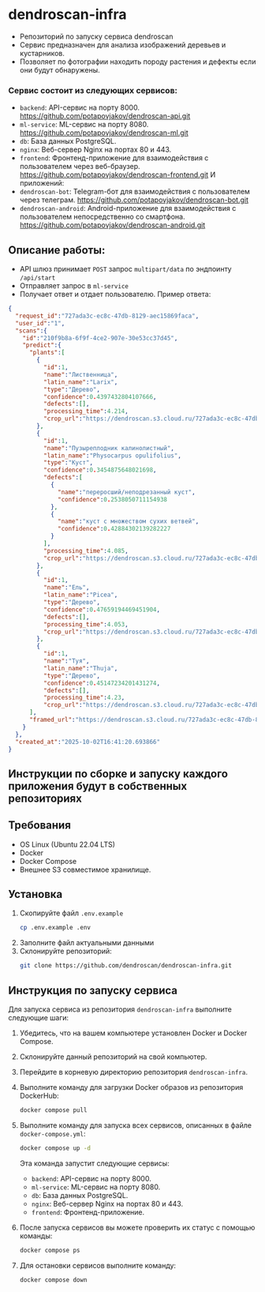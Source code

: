 # dendroscan-infra
- Репозиторий по запуску сервиса dendroscan
- Сервис предназначен для анализа изображений деревьев и кустарников.
- Позволяет по фотографии находить породу растения и дефекты если они будут обнаружены.


### Сервис состоит из следующих сервисов:

- `backend`: API-сервис на порту 8000. https://github.com/potapovjakov/dendroscan-api.git
- `ml-service`: ML-сервис на порту 8080. https://github.com/potapovjakov/dendroscan-ml.git
- `db`: База данных PostgreSQL.
- `nginx`: Веб-сервер Nginx на портах 80 и 443.
- `frontend`: Фронтенд-приложение для взаимодействия с пользователем через веб-браузер. https://github.com/potapovjakov/dendroscan-frontend.git
И приложений:
- `dendroscan-bot`: Telegram-бот для взаимодействия с пользователем через телеграм. https://github.com/potapovjakov/dendroscan-bot.git
- `dendroscan-android`: Android-приложение для взаимодействия с пользователем непосредственно со смартфона. https://github.com/potapovjakov/dendroscan-android.git


## Описание работы:
- API шлюз принимает `POST` запрос `multipart/data` по эндпоинту `/api/start`
- Отправляет запрос в `ml-service`
- Получает ответ и отдает пользователю. Пример ответа:

```json
{
  "request_id":"727ada3c-ec8c-47db-8129-aec15869faca",
  "user_id":"1",
  "scans":{
    "id":"210f9b8a-6f9f-4ce2-907e-30e53cc37d45",
    "predict":{
      "plants":[
        {
          "id":1,
          "name":"Лиственница",
          "latin_name":"Larix",
          "type":"Дерево",
          "confidence":0.4397432804107666,
          "defects":[],
          "processing_time":4.214,
          "crop_url":"https://dendroscan.s3.cloud.ru/727ada3c-ec8c-47db-8129-aec15869faca/object_0_Tree.jpg"
        },
        {
          "id":1,
          "name":"Пузыреплодник калинолистный",
          "latin_name":"Physocarpus opulifolius",
          "type":"Куст",
          "confidence":0.3454875648021698,
          "defects":[
            {
              "name":"переросший/неподрезанный куст",
              "confidence":0.2538050711154938
            },
            {
              "name":"куст с множеством сухих ветвей",
              "confidence":0.42884302139282227
            }
          ],
          "processing_time":4.085,
          "crop_url":"https://dendroscan.s3.cloud.ru/727ada3c-ec8c-47db-8129-aec15869faca/object_1_kust.jpg"
        },
        {
          "id":1,
          "name":"Ель",
          "latin_name":"Picea",
          "type":"Дерево",
          "confidence":0.47659194469451904,
          "defects":[],
          "processing_time":4.053,
          "crop_url":"https://dendroscan.s3.cloud.ru/727ada3c-ec8c-47db-8129-aec15869faca/object_2_Tree.jpg"
        },
        {
          "id":1,
          "name":"Туя",
          "latin_name":"Thuja",
          "type":"Дерево",
          "confidence":0.45147234201431274,
          "defects":[],
          "processing_time":4.23,
          "crop_url":"https://dendroscan.s3.cloud.ru/727ada3c-ec8c-47db-8129-aec15869faca/object_3_Tree.jpg"}
      ],
      "framed_url":"https://dendroscan.s3.cloud.ru/727ada3c-ec8c-47db-8129-aec15869faca/727ada3c-ec8c-47db-8129-aec15869faca_annotated.jpg"
    }
  },
  "created_at":"2025-10-02T16:41:20.693866"
}
```


## Инструкции по сборке и запуску каждого приложения будут в собственных репозиториях

## Требования
- OS Linux (Ubuntu 22.04 LTS)
- Docker
- Docker Compose
- Внешнее S3 совместимое хранилище.

## Установка
1. Скопируйте файл `.env.example`
    ```bash
    cp .env.example .env
    ```
2. Заполните файл актуальными данными
3. Склонируйте репозиторий:
   ```bash
   git clone https://github.com/dendroscan/dendroscan-infra.git
   ```
## Инструкция по запуску сервиса

Для запуска сервиса из репозитория `dendroscan-infra` выполните следующие шаги:
1. Убедитесь, что на вашем компьютере установлен Docker и Docker Compose.
2. Склонируйте данный репозиторий на свой компьютер.
3. Перейдите в корневую директорию репозитория `dendroscan-infra`.
4. Выполните команду для загрузки Docker образов из репозитория DockerHub:
   ```bash
   docker compose pull
   ```
5. Выполните команду для запуска всех сервисов, описанных в файле `docker-compose.yml`:

   ```bash
   docker compose up -d
   ```
   Эта команда запустит следующие сервисы:
   - `backend`: API-сервис на порту 8000.
   - `ml-service`: ML-сервис на порту 8080.
   - `db`: База данных PostgreSQL.
   - `nginx`: Веб-сервер Nginx на портах 80 и 443.
   - `frontend`: Фронтенд-приложение.

6. После запуска сервисов вы можете проверить их статус с помощью команды:
   ```bash
   docker compose ps
   ```

7. Для остановки сервисов выполните команду:
   ```bash
   docker compose down
   ```